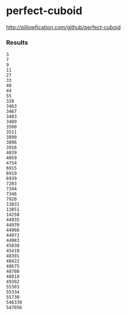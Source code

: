 # perfect-cuboid

http://pillowfication.com/github/perfect-cuboid

### Results

```
3
7
9
11
27
33
40
44
55
328
3463
3467
3483
3489
3500
3511
3890
3896
3916
4039
4059
4754
6915
6919
6939
7203
7344
7346
7920
13831
13851
14258
44935
44939
44966
44972
44983
45038
45410
48391
48422
48675
48708
48818
49392
55303
55334
55730
546339
547056
```
